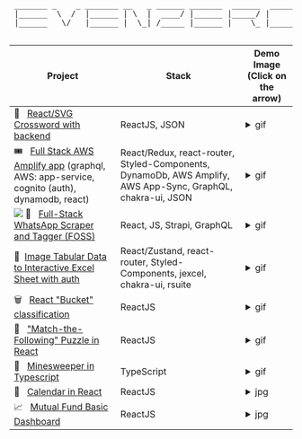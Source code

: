 <pre>
 _______ _    _ _______ __   _ ______ _______  ______  _____    _____ __   _
 |______  \  /  |______ | \  |  ____/ |______ |_____/ |     |     |   | \  |
 |______   \/   |______ |  \_| /_____ |______ |    \_ |_____| . __|__ |  \_|
                                                                            
</pre>

| Project | Stack | Demo Image (Click on the arrow)
| -|-|-|
| 📰 &nbsp; [React/SVG Crossword with backend](https://www.socratease.in/) | ReactJS, JSON |<details><summary>gif</summary><img src="https://ucb0b40175d0d1ba58702b7ee9b8.previews.dropboxusercontent.com/p/orig/ABLb1nbpw-gVn6lMqhwsYVotXxjsRzek_kZl-31I9LKCb3_fRd78W5JiE55z4CJZF7KG0l1ts0fetgIPuopwnIQYTyMBO6aRzofWGy7VOAZYeX7YmbhyG9EoNvtbuMYNXCnwS5CJAz0TQQQADQi6Ns5K8eR2IHUt0PZdZs8U3Y6P6ZjU1KCoIyMg_XGptxyKSDssmCsyy7fi4_PM2kpNPybH6kcpwogY-RvQuF8LlCutS-RGWnDprdPIgl4iHZWX1Fx-ksg8GoHhvK6Ydwvb47a1no5M__B4yRy3tduZ9R97pA8Tagy4PE14sgez-AhzJM2vnTsDKCszCIqTE5WmQdIPYrvq5O_lpGQm6rIldw2Xx4HV8UVZYNZi5WGGs46XrIE/p.gif"/> </details>  |
| 🎟 &nbsp; [Full Stack AWS Amplify app](https://salesbeat.co) (graphql, AWS: app-service, cognito (auth), dynamodb, react)|React/Redux, react-router, Styled-Components, DynamoDb, AWS Amplify, AWS App-Sync, GraphQL, chakra-ui, JSON |<details><summary>gif </summary><img src="https://puu.sh/HslRh/787bc72c85.gif"/></details> |
| <img src="https://github.com/tattle-made/whatsapp-scraper/blob/master/docs/images/project-logo.png"> 💬  &nbsp; [Full-Stack WhatsApp Scraper and Tagger (FOSS)](https://github.com/tattle-made/whatsapp-scraper) | React, JS, Strapi, GraphQL|<details><summary>gif</summary><img src="https://puu.sh/FWALG/25d2d735e4.gif"/></details>
| 🧩&nbsp;  [Image Tabular Data to Interactive Excel Sheet with auth](http://netra.singularium.in/login/) | React/Zustand, react-router, Styled-Components, jexcel, chakra-ui, rsuite|<details><summary>gif</summary><img src="https://puu.sh/Hv5yF/9d0c0bf8a7.gif"/></details>
| 🗑 &nbsp;  [React "Bucket" classification](https://www.socratease.in/) | ReactJS | <details><summary>gif</summary><img src="https://puu.sh/FWhlQ/c5e1e384a8.gif"/></details>
| 🧩  &nbsp; ["Match-the-Following" Puzzle in React](https://www.socratease.in/) | ReactJS | <details><summary>gif</summary><img src="https://camo.githubusercontent.com/5083e1ba7a859212fdde7a0568010ecbf7da84d6106c1c9a763805744d247d59/68747470733a2f2f7075752e73682f4657686c362f363139316333343134322e676966"/></details>
| 🍫 &nbsp;  [Minesweeper in Typescript](https://github.com/surajsharma/TS-Minesweeper) | TypeScript | <details><summary>gif</summary><img src="https://camo.githubusercontent.com/f68531f87d7d62e9d98966ca4a59c9cc61fa7ebe/68747470733a2f2f692e696d6775722e636f6d2f376a4a4b6962622e676966"/> </details>
| 📅 &nbsp;  [Calendar in React](https://github.com/surajsharma/Calendar) | ReactJS | <details><summary>jpg</summary><img src="https://camo.githubusercontent.com/78ea58ce2bcbfacd6c3ae9722efa3cf29e853ff9197c35d15737f498aa72dae5/68747470733a2f2f7075752e73682f456e73597a2f316464363938613637622e706e67"/></details>
| 📈 &nbsp;  [Mutual Fund Basic Dashboard](https://github.com/surajsharma/Amfi-Dashboard) | ReactJS |<details><summary>jpg</summary><img src="https://camo.githubusercontent.com/444faa960733481292101ea6649986276e39063048a4f5f426bf7f51c50b50ab/68747470733a2f2f7075752e73682f46327350622f646162396337633930662e706e67"/></details>
